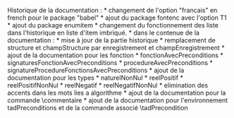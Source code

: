 Historique de la documentation :
	* changement de l'option "francais" en french pour le package "babel"
	* ajout du package fontenc avec l'option T1
	* ajout du package enumitem
	* changement du fonctionnement des liste dans l'historique en liste d'item imbriqué.
	* dans le contenue de la documentation :
		* mise à jour de la partie historique
		* remplacement de structure et champStructure par enregistrement et champEnregistrement
		* ajout de la documentation pour les fonction
			* fonctionAvecPreconditions
			* signaturesFonctionAvecPreconditions
			* procedureAvecPreconditions
			* signatureProcedureFonctionsAvecPreconditions
		* ajout de la documentation pour les types
			* naturelNonNul
			* reelPositif
			* reelPositifNonNul
			* reelNegatif
			* reelNegatifNonNul
		* elimination des accents dans les mots lies a algorithme
		* ajout de la documentation pour la commande \commentaire
		* ajout de la documentation pour l'environnement tadPreconditions et de la commande associé \tadPrecondition